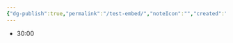 ```yaml
---
{"dg-publish":true,"permalink":"/test-embed/","noteIcon":"","created":"2023-04-19T21:01:15.357+02:00","updated":"2023-04-19T21:02:12.400+02:00"}
---
```





<div class="transclusion internal-embed is-loaded"><div class="markdown-embed">



- 30:00  

</div></div>
